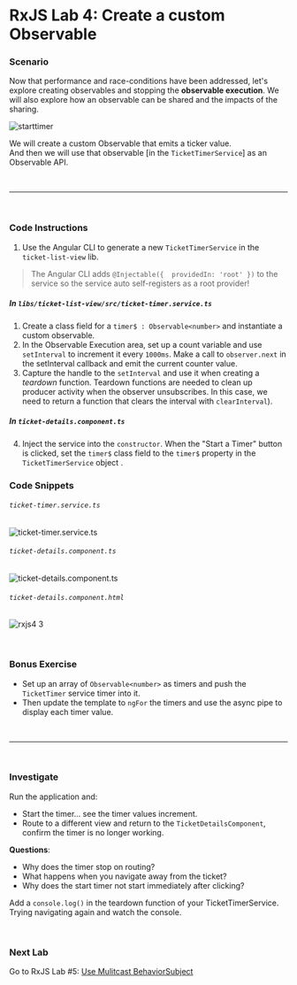 # RxJS Lab 4: Create a custom Observable

### Scenario

Now that performance and race-conditions have been addressed, let's explore creating observables and stopping the **observable execution**. We will also explore how an observable can be shared and the impacts of the sharing.

![starttimer](https://user-images.githubusercontent.com/210413/35164280-5fc82abc-fd0f-11e7-97f8-e71ef3618c6c.jpg)

We will create a custom Observable that emits a ticker value.<br/>
And then we will use that observable [in the `TicketTimerService`] as an Observable API.

<br/>

----

<br/>

### Code Instructions


1. Use the Angular CLI to generate a new `TicketTimerService` in the `ticket-list-view` lib.
  > The Angular CLI adds `@Injectable({  providedIn: 'root' })` to the service so the service auto self-registers as a root provider!

##### In `libs/ticket-list-view/src/ticket-timer.service.ts`

1. Create a class field for a `timer$ : Observable<number>` and instantiate a custom observable.
2. In the Observable Execution area, set up a count variable and use `setInterval` to increment it every `1000ms`. Make a call to `observer.next` in the setInterval callback and emit the current counter value.
3. Capture the handle to the `setInterval` and use it when creating a *teardown* function. Teardown functions are needed to clean up producer activity when the observer unsubscribes. In this case, we need to return a function that clears the interval with `clearInterval`).

##### In `ticket-details.component.ts`

4. Inject the service into the `constructor`. When the "Start a Timer" button is clicked, set the `timer$` class field to the `timer$` property in the `TicketTimerService` object .

### Code Snippets

###### `ticket-timer.service.ts`

![ticket-timer.service.ts](https://user-images.githubusercontent.com/210413/47941498-5d940600-debc-11e8-88c9-46fb2178d318.png)


###### `ticket-details.component.ts`

![ticket-details.component.ts](https://user-images.githubusercontent.com/210413/47941597-c3808d80-debc-11e8-8b30-e9510ceea1d1.png)


###### `ticket-details.component.html`

![rxjs4 3](https://user-images.githubusercontent.com/210413/47622803-5e512480-dad7-11e8-9091-defca17547fe.jpg)

<br/>

### Bonus Exercise

*  Set up an array of `Observable<number>` as timers and push the `TicketTimer` service timer into it.
*  Then update the template to `ngFor` the timers and use the async pipe to display each timer value.


<br/>

----

<br/>

### Investigate

Run the application and:

*  Start the timer... see the timer values increment.
*  Route to a different view and return to the `TicketDetailsComponent`, confirm the timer is no longer working.

**Questions**:
  * Why does the timer stop on routing?
  * What happens when you navigate away from the ticket?
  * Why does the start timer not start immediately after clicking?

Add a `console.log()` in the teardown function of your TicketTimerService. Trying navigating again and watch the console.


<br/>

### Next Lab

Go to RxJS Lab #5: [Use Mulitcast BehaviorSubject](lab-5.md)

